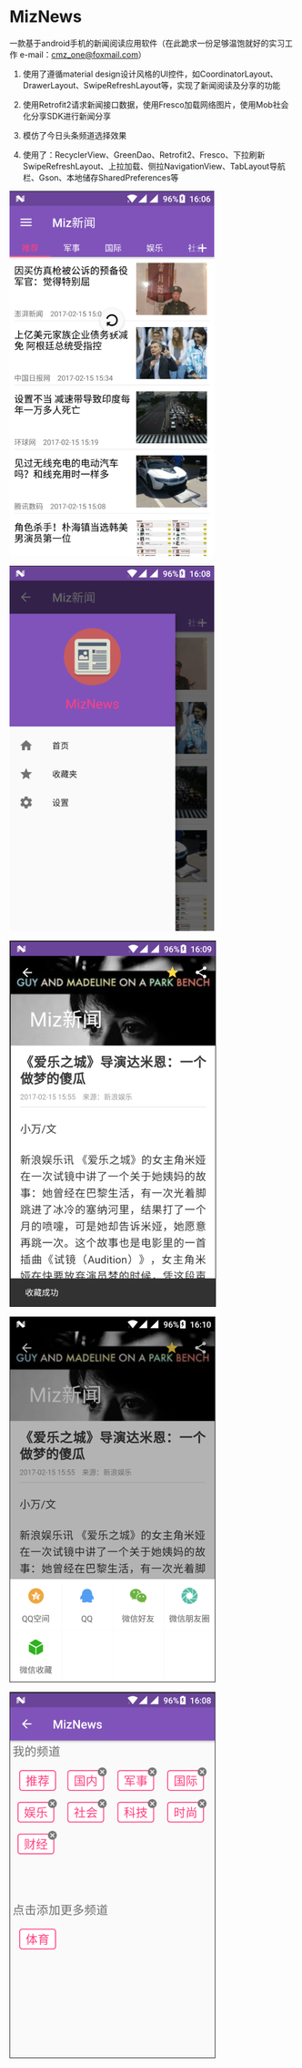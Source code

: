 # MizNews
一款基于android手机的新闻阅读应用软件（在此跪求一份足够温饱就好的实习工作 e-mail：cmz_one@foxmail.com）

1.	使用了遵循material design设计风格的UI控件，如CoordinatorLayout、DrawerLayout、SwipeRefreshLayout等，实现了新闻阅读及分享的功能

2.	使用Retrofit2请求新闻接口数据，使用Fresco加载网络图片，使用Mob社会化分享SDK进行新闻分享

3.	模仿了今日头条频道选择效果

4.	使用了：RecyclerView、GreenDao、Retrofit2、Fresco、下拉刷新SwipeRefreshLayout、上拉加载、侧拉NavigationView、TabLayout导航栏、Gson、本地储存SharedPreferences等

![01](https://github.com/cmz-one/MizNews/blob/master/01.png)

![02](https://github.com/cmz-one/MizNews/blob/master/02.png)

![03](https://github.com/cmz-one/MizNews/blob/master/03.png)

![04](https://github.com/cmz-one/MizNews/blob/master/04.png)

![05](https://github.com/cmz-one/MizNews/blob/master/05.png)
